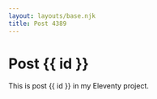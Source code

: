 ```yaml
---
layout: layouts/base.njk
title: Post 4389
---
```


# Post {{ id }}

This is post {{ id }} in my Eleventy project.
